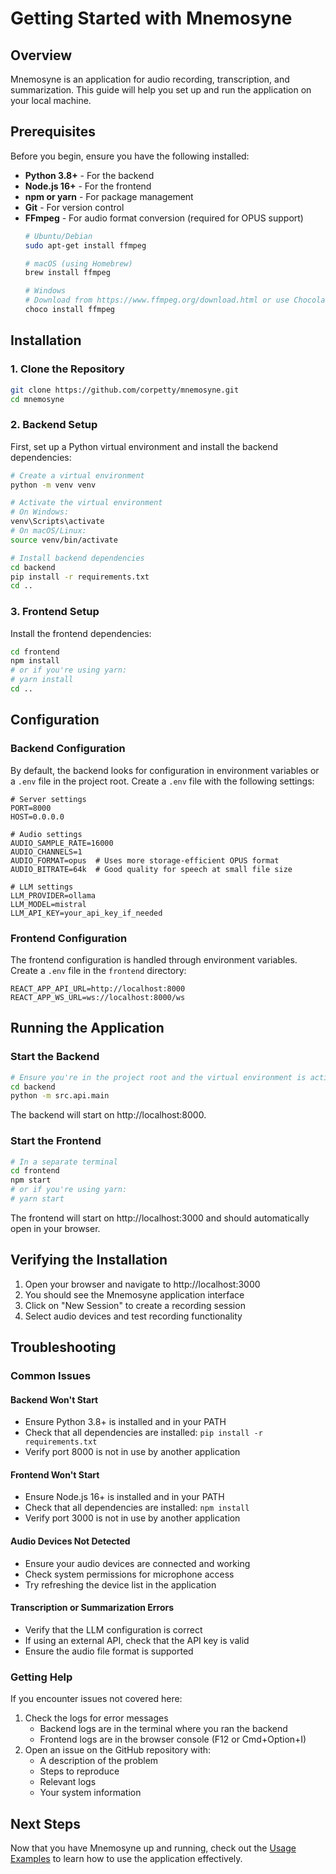 # Getting Started with Mnemosyne

## Overview

Mnemosyne is an application for audio recording, transcription, and summarization. This guide will help you set up and run the application on your local machine.

## Prerequisites

Before you begin, ensure you have the following installed:

- **Python 3.8+** - For the backend
- **Node.js 16+** - For the frontend
- **npm or yarn** - For package management
- **Git** - For version control
- **FFmpeg** - For audio format conversion (required for OPUS support)
  ```bash
  # Ubuntu/Debian
  sudo apt-get install ffmpeg

  # macOS (using Homebrew)
  brew install ffmpeg

  # Windows
  # Download from https://www.ffmpeg.org/download.html or use Chocolatey
  choco install ffmpeg
  ```

## Installation

### 1. Clone the Repository

```bash
git clone https://github.com/corpetty/mnemosyne.git
cd mnemosyne
```

### 2. Backend Setup

First, set up a Python virtual environment and install the backend dependencies:

```bash
# Create a virtual environment
python -m venv venv

# Activate the virtual environment
# On Windows:
venv\Scripts\activate
# On macOS/Linux:
source venv/bin/activate

# Install backend dependencies
cd backend
pip install -r requirements.txt
cd ..
```

### 3. Frontend Setup

Install the frontend dependencies:

```bash
cd frontend
npm install
# or if you're using yarn:
# yarn install
cd ..
```

## Configuration

### Backend Configuration

By default, the backend looks for configuration in environment variables or a `.env` file in the project root. Create a `.env` file with the following settings:

```
# Server settings
PORT=8000
HOST=0.0.0.0

# Audio settings
AUDIO_SAMPLE_RATE=16000
AUDIO_CHANNELS=1
AUDIO_FORMAT=opus  # Uses more storage-efficient OPUS format
AUDIO_BITRATE=64k  # Good quality for speech at small file size

# LLM settings
LLM_PROVIDER=ollama
LLM_MODEL=mistral
LLM_API_KEY=your_api_key_if_needed
```

### Frontend Configuration

The frontend configuration is handled through environment variables. Create a `.env` file in the `frontend` directory:

```
REACT_APP_API_URL=http://localhost:8000
REACT_APP_WS_URL=ws://localhost:8000/ws
```

## Running the Application

### Start the Backend

```bash
# Ensure you're in the project root and the virtual environment is activated
cd backend
python -m src.api.main
```

The backend will start on http://localhost:8000.

### Start the Frontend

```bash
# In a separate terminal
cd frontend
npm start
# or if you're using yarn:
# yarn start
```

The frontend will start on http://localhost:3000 and should automatically open in your browser.

## Verifying the Installation

1. Open your browser and navigate to http://localhost:3000
2. You should see the Mnemosyne application interface
3. Click on "New Session" to create a recording session
4. Select audio devices and test recording functionality

## Troubleshooting

### Common Issues

#### Backend Won't Start

- Ensure Python 3.8+ is installed and in your PATH
- Check that all dependencies are installed: `pip install -r requirements.txt`
- Verify port 8000 is not in use by another application

#### Frontend Won't Start

- Ensure Node.js 16+ is installed and in your PATH
- Check that all dependencies are installed: `npm install`
- Verify port 3000 is not in use by another application

#### Audio Devices Not Detected

- Ensure your audio devices are connected and working
- Check system permissions for microphone access
- Try refreshing the device list in the application

#### Transcription or Summarization Errors

- Verify that the LLM configuration is correct
- If using an external API, check that the API key is valid
- Ensure the audio file format is supported

### Getting Help

If you encounter issues not covered here:

1. Check the logs for error messages
   - Backend logs are in the terminal where you ran the backend
   - Frontend logs are in the browser console (F12 or Cmd+Option+I)
2. Open an issue on the GitHub repository with:
   - A description of the problem
   - Steps to reproduce
   - Relevant logs
   - Your system information

## Next Steps

Now that you have Mnemosyne up and running, check out the [Usage Examples](usage-examples.md) to learn how to use the application effectively.
